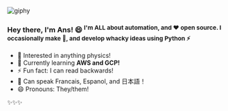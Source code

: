 ![giphy](https://github.com/Anseptic/Anseptic/assets/130416128/7f53cb16-f214-4e8e-9d00-24372266d499)


### Hey there, I'm Ans! 😄 <sup>I'm ALL about automation, and ❤️ open source. I occasionally make 🎵, and develop whacky ideas using Python ⚡</sup>


- 🤔 Interested in anything physics!
- 🌱 Currently learning **AWS and GCP!**
- ⚡ Fun fact: I can read backwards!
- 💬 Can speak Francais, Espanol, and 日本語！ 
- 😄 Pronouns: They/them!
  
 ✨✨✨ 
